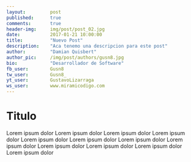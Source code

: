 ```yaml
---
layout:         post
published:      true
comments:       true
header-img:     img/post/post_02.jpg
date:           2017-01-21 10:00:00
title:          "Nuevo Post"
description:    "Aca tenemo una descripcion para este post"
author:         "Damian Quisbert"
author_pic:     /img/post/authors/gusn8.jpg
bio:            "Desarrollador de Software"
fb_user:        Gusn8
tw_user:        Gusn8_
yt_user:        GustavoLizarraga
ws_user:        www.miramicodigo.com
---
```


# Titulo

Lorem ipsum dolor Lorem ipsum dolor Lorem ipsum dolor Lorem ipsum dolor Lorem ipsum dolor Lorem ipsum dolor Lorem ipsum dolor Lorem ipsum dolor Lorem ipsum dolor Lorem ipsum dolor Lorem ipsum dolor Lorem ipsum dolor 